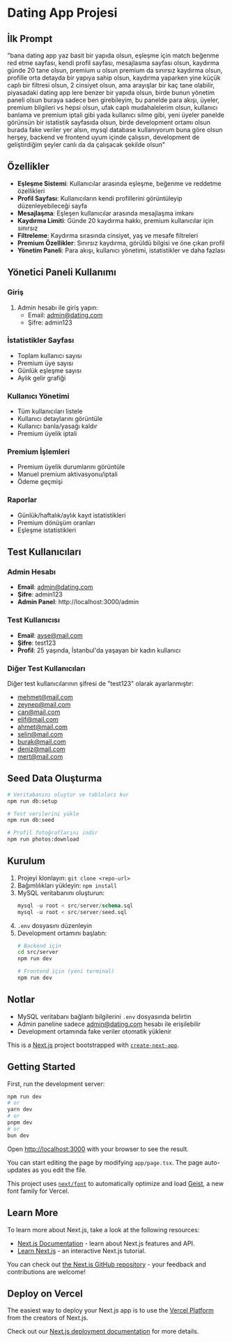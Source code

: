 # Dating App Projesi

## İlk Prompt
"bana dating app yaz basit bir yapıda olsun, eşleşme için match beğenme red etme sayfası, kendi profil sayfası, mesajlasma sayfası olsun, kaydırma günde 20 tane olsun, premium u olsun premium da sınırsız kaydırma olsun, profille orta detayda bir yapıya sahip olsun, kaydırma yaparken yine küçük caplı bir filtresi olsun, 2 cinsiyet olsun, ama arayışlar bir kaç tane olabilir, piyasadaki dating app lere benzer bir yapıda olsun, birde bunun yönetim paneli olsun buraya sadece ben girebileyim, bu panelde para akışı, üyeler, premium bilgileri vs hepsi olsun, ufak caplı mudahalelerim olsun, kullanıcı banlama ve premium iptali gibi yada kullanıcı silme gibi, yeni üyeler panelde görünsün bir istatistik sayfasıda olsun, birde development ortamı olsun burada fake veriler yer alsın, mysql database kullanıyorum buna göre olsun herşey, backend ve frontend uyum içinde çalışsın, development de geliştirdiğim şeyler canlı da da çalışacak şekilde olsun"

## Özellikler
- **Eşleşme Sistemi**: Kullanıcılar arasında eşleşme, beğenme ve reddetme özellikleri
- **Profil Sayfası**: Kullanıcıların kendi profillerini görüntüleyip düzenleyebileceği sayfa
- **Mesajlaşma**: Eşleşen kullanıcılar arasında mesajlaşma imkanı
- **Kaydırma Limiti**: Günde 20 kaydırma hakkı, premium kullanıcılar için sınırsız
- **Filtreleme**: Kaydırma sırasında cinsiyet, yaş ve mesafe filtreleri
- **Premium Özellikler**: Sınırsız kaydırma, görüldü bilgisi ve öne çıkan profil
- **Yönetim Paneli**: Para akışı, kullanıcı yönetimi, istatistikler ve daha fazlası

## Yönetici Paneli Kullanımı

### Giriş
1. Admin hesabı ile giriş yapın: 
   - Email: admin@dating.com
   - Şifre: admin123

### İstatistikler Sayfası
- Toplam kullanıcı sayısı
- Premium üye sayısı
- Günlük eşleşme sayısı
- Aylık gelir grafiği

### Kullanıcı Yönetimi
- Tüm kullanıcıları listele
- Kullanıcı detaylarını görüntüle
- Kullanıcı banla/yasağı kaldır
- Premium üyelik iptali

### Premium İşlemleri
- Premium üyelik durumlarını görüntüle
- Manuel premium aktivasyonu/iptali
- Ödeme geçmişi

### Raporlar
- Günlük/haftalık/aylık kayıt istatistikleri
- Premium dönüşüm oranları
- Eşleşme istatistikleri

## Test Kullanıcıları

### Admin Hesabı
- **Email**: admin@dating.com
- **Şifre**: admin123
- **Admin Panel**: http://localhost:3000/admin

### Test Kullanıcısı
- **Email**: ayse@mail.com
- **Şifre**: test123
- **Profil**: 25 yaşında, İstanbul'da yaşayan bir kadın kullanıcı

### Diğer Test Kullanıcıları
Diğer test kullanıcılarının şifresi de "test123" olarak ayarlanmıştır:
- mehmet@mail.com
- zeynep@mail.com
- can@mail.com
- elif@mail.com
- ahmet@mail.com
- selin@mail.com
- burak@mail.com
- deniz@mail.com
- mert@mail.com

## Seed Data Oluşturma
```bash
# Veritabanını oluştur ve tabloları kur
npm run db:setup

# Test verilerini yükle
npm run db:seed

# Profil fotoğraflarını indir
npm run photos:download
```

## Kurulum
1. Projeyi klonlayın: `git clone <repo-url>`
2. Bağımlılıkları yükleyin: `npm install`
3. MySQL veritabanını oluşturun:
   ```sql
   mysql -u root < src/server/schema.sql
   mysql -u root < src/server/seed.sql
   ```
4. `.env` dosyasını düzenleyin
5. Development ortamını başlatın:
   ```bash
   # Backend için
   cd src/server
   npm run dev

   # Frontend için (yeni terminal)
   npm run dev
   ```

## Notlar
- MySQL veritabanı bağlantı bilgilerini `.env` dosyasında belirtin
- Admin paneline sadece admin@dating.com hesabı ile erişilebilir
- Development ortamında fake veriler otomatik yüklenir

This is a [Next.js](https://nextjs.org) project bootstrapped with [`create-next-app`](https://nextjs.org/docs/app/api-reference/cli/create-next-app).

## Getting Started

First, run the development server:

```bash
npm run dev
# or
yarn dev
# or
pnpm dev
# or
bun dev
```

Open [http://localhost:3000](http://localhost:3000) with your browser to see the result.

You can start editing the page by modifying `app/page.tsx`. The page auto-updates as you edit the file.

This project uses [`next/font`](https://nextjs.org/docs/app/building-your-application/optimizing/fonts) to automatically optimize and load [Geist](https://vercel.com/font), a new font family for Vercel.

## Learn More

To learn more about Next.js, take a look at the following resources:

- [Next.js Documentation](https://nextjs.org/docs) - learn about Next.js features and API.
- [Learn Next.js](https://nextjs.org/learn) - an interactive Next.js tutorial.

You can check out [the Next.js GitHub repository](https://github.com/vercel/next.js) - your feedback and contributions are welcome!

## Deploy on Vercel

The easiest way to deploy your Next.js app is to use the [Vercel Platform](https://vercel.com/new?utm_medium=default-template&filter=next.js&utm_source=create-next-app&utm_campaign=create-next-app-readme) from the creators of Next.js.

Check out our [Next.js deployment documentation](https://nextjs.org/docs/app/building-your-application/deploying) for more details.
